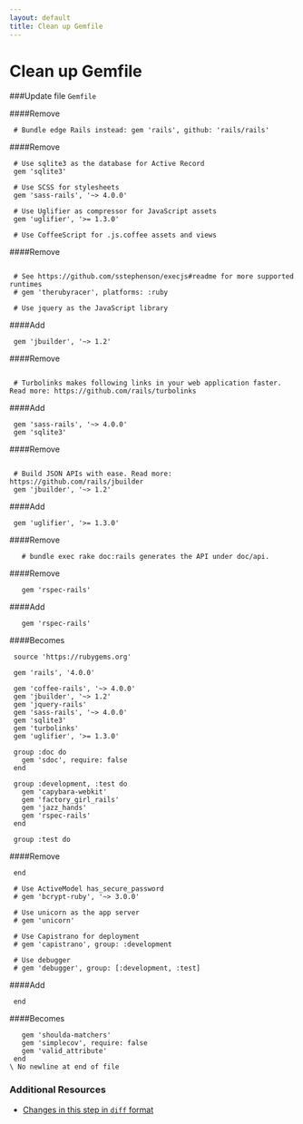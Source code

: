 ```yaml
---
layout: default
title: Clean up Gemfile
---
```


<h1 id="main">Clean up Gemfile</h1>


###Update file `Gemfile`

####Remove
```
 # Bundle edge Rails instead: gem 'rails', github: 'rails/rails'
```


####Remove
```
 # Use sqlite3 as the database for Active Record
 gem 'sqlite3'
 
 # Use SCSS for stylesheets
 gem 'sass-rails', '~> 4.0.0'
 
 # Use Uglifier as compressor for JavaScript assets
 gem 'uglifier', '>= 1.3.0'
 
 # Use CoffeeScript for .js.coffee assets and views
```


####Remove
```
 
 # See https://github.com/sstephenson/execjs#readme for more supported runtimes
 # gem 'therubyracer', platforms: :ruby
 
 # Use jquery as the JavaScript library
```


####Add
```
 gem 'jbuilder', '~> 1.2'
```


####Remove
```
 
 # Turbolinks makes following links in your web application faster. Read more: https://github.com/rails/turbolinks
```


####Add
```
 gem 'sass-rails', '~> 4.0.0'
 gem 'sqlite3'
```


####Remove
```
 
 # Build JSON APIs with ease. Read more: https://github.com/rails/jbuilder
 gem 'jbuilder', '~> 1.2'
```


####Add
```
 gem 'uglifier', '>= 1.3.0'
```


####Remove
```
   # bundle exec rake doc:rails generates the API under doc/api.
```


####Remove
```
   gem 'rspec-rails'
```


####Add
```
   gem 'rspec-rails'
```


####Becomes
```
 source 'https://rubygems.org'
 
 gem 'rails', '4.0.0'
 
 gem 'coffee-rails', '~> 4.0.0'
 gem 'jbuilder', '~> 1.2'
 gem 'jquery-rails'
 gem 'sass-rails', '~> 4.0.0'
 gem 'sqlite3'
 gem 'turbolinks'
 gem 'uglifier', '>= 1.3.0'
 
 group :doc do
   gem 'sdoc', require: false
 end
 
 group :development, :test do
   gem 'capybara-webkit'
   gem 'factory_girl_rails'
   gem 'jazz_hands'
   gem 'rspec-rails'
 end
 
 group :test do

```


####Remove
```
 end
 
 # Use ActiveModel has_secure_password
 # gem 'bcrypt-ruby', '~> 3.0.0'
 
 # Use unicorn as the app server
 # gem 'unicorn'
 
 # Use Capistrano for deployment
 # gem 'capistrano', group: :development
 
 # Use debugger
 # gem 'debugger', group: [:development, :test]
```


####Add
```
 end
```


####Becomes
```
   gem 'shoulda-matchers'
   gem 'simplecov', require: false
   gem 'valid_attribute'
 end
\ No newline at end of file

```



### Additional Resources

* [Changes in this step in `diff` format](https://github.com/software-academy/devise_bdd/commit/71ff09186a6c92b04481ec50ba34eaba4148c43f)


